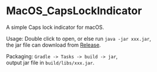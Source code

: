 # MacOS_CapsLockIndicator
A simple Caps lock indicator for macOS.

Usage: Double click to open, or else run `java -jar xxx.jar`,   
the jar file can download from [Release](https://github.com/VergeDX/MacOS_CapsLockIndicator/releases).

Packaging: `Gradle -> Tasks -> build -> jar`,  
output jar file in `build/libs/xxx.jar`.
